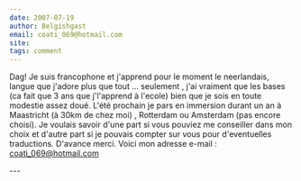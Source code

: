 ```yaml
---
date: 2007-07-19
author: Belgishgast
email: coati_069@hotmail.com
site: 
tags: comment
---
```


<p>Dag! Je suis francophone et j'apprend pour le moment le neerlandais, langue que j'adore plus que tout ... seulement , j'ai vraiment que les bases (ca fait que 3 ans que j'l'apprend à l'ecole) bien que je sois en toute modestie assez doué. L'été prochain je pars en immersion durant un an à Maastricht (à 30km de chez moi) , Rotterdam ou Amsterdam (pas encore choisi). Je voulais savoir d'une part si vous pouviez me conseiller dans mon choix et d'autre part si je pouvais compter sur vous pour d'eventuelles traductions. D'avance merci. Voici mon adresse e-mail : <a href="mailto:coati_069@hotmail.com">coati_069@hotmail.com</a> </p>
---